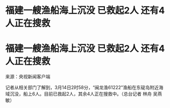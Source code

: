 # 福建一艘渔船海上沉没 已救起2人 还有4人正在搜救

# 福建一艘渔船海上沉没 已救起2人 还有4人正在搜救

来源：央视新闻客户端

记者从相关部门了解到，3月14日2时58分，“闽龙渔61222”渔船在东碇岛附近海域沉没，船上6人。目前已救起2人，其余4人正在搜救中。（总台记者 林舟
吴燕敏）

